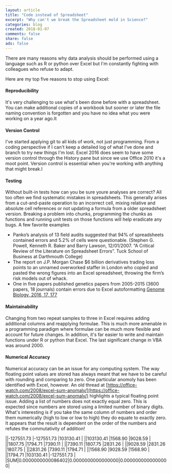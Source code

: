 ```yaml
---
layout: article
title: "Code instead of Spreadsheet"
excerpt: "Why can't we break the Spreadsheet mold in Science?"
categories: blog
created: 2018-01-07
comments: false
share: false
ads: false
---
```


There are many reasons why data analysis should be performed using a language such as R or python over Excel but I'm constantly fighting with colleagues who refuse to adapt.

Here are my top five reasons to stop using Excel:

#### Reproducibility
It's very challenging to use what's been done before with a spreadsheet.  You can make additional copies of a workbook but sooner or later the file naming convention is forgotten and you have no idea what you were working on a year ago.It

#### Version Control
I've started applying git to all kids of work, not just programming.  From a coding perspective if I can't keep a detailed log of what I've done and branch to try new things I'm lost.  Excel 2016 does seem to have some version control through the History pane but since we use Office 2010 it's a moot point.  Version control is essential when you're working with anything that might break.I

#### Testing
Without built-in tests how can you be sure youre analyses are correct?  All too often we find systematic mistakes in spreadsheets.  This generally arises from a cut-and-paste operation to an incorrect cell, mixing relative and absolute cell references or not updating a formula from a older spreadsheet version.  Breaking a problem into chunks, programming the chunks as functions and running unit tests on those functions will help eradicate any bugs.
A few favorite examples
-  Panko’s analysis of 13 field audits suggested that 94% of spreadsheets contained errors and 5.2% of cells were questionable. (Stephen G. Powell, Kenneth R. Baker and Barry Lawson, 12/01/2007. “A Critical Review of the Literature on Spreadsheet Errors”. Tuck School of Business at Darthmouth College)
-  The report on J.P. Morgan Chase $6 billion derivatives trading loss points to an unnamed overworked staffer in London who copied and pasted the wrong figures into an Excel spreadsheet, throwing the firm’s risk models out of whack.
-  One in five papers published genetics papers from 2005-2015 (3600 papers, 18 journals) contain errors due to Excel autoformatting [Genome Biology, 2016, 17, 177](https://genomebiology.biomedcentral.com/articles/10.1186/s13059-016-1044-7)

#### Maintainability
Changing from two repeat samples to three in Excel requires adding additional columns and reapplying formulae.  This is much more amenable in a programming paradigm where formulae can be much more flexible and account for future changes.
In addition, it's far easier to write and maintain functions under R or python that Excel.  The last significant change in VBA was around 2000.

#### Numerical Accuracy
Numerical accuracy can be an issue for any computing system.  The way floating point values are stored has always meant that we have to be careful with rounding and comparing to zero.  One particular anomoly has been identified with Excel, however.
An old thread at [https://office-watch.com/2008/excel-sum-anomaly/](https://office-watch.com/2008/excel-sum-anomaly/) highlights a typical floating point issue.  Adding a list of numbers does not exactly equal zero.  This is expected since numbers are stored using a limited number of binary digits.  What's interesting is if you take the same column of numbers and order them numerically (high to low or low to high) they do equate to exactly zero.  It appears that the result is dependent on the order of the numbers and refutes the commutativity of addition!

||-127551.73 |-127551.73 |103130.41  |
||103130.41  |1568.90    |9028.59    |
||1807.75    |1794.71    |7390.11    |
||7390.11    |1807.75    |2831.26    |
||9028.59    |2831.26    |1807.75    |
||2831.26    |7390.11    |1794.71    |
||1568.90    |9028.59    |1568.90    |
||1794.71    |103130.41  |-127551.73 |
|SUM|0.0000000000086402|0.0000000000000000|0.0000000000000000|

